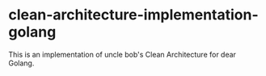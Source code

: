 # clean-architecture-implementation-golang
This is an implementation of uncle bob's Clean Architecture for dear Golang.
